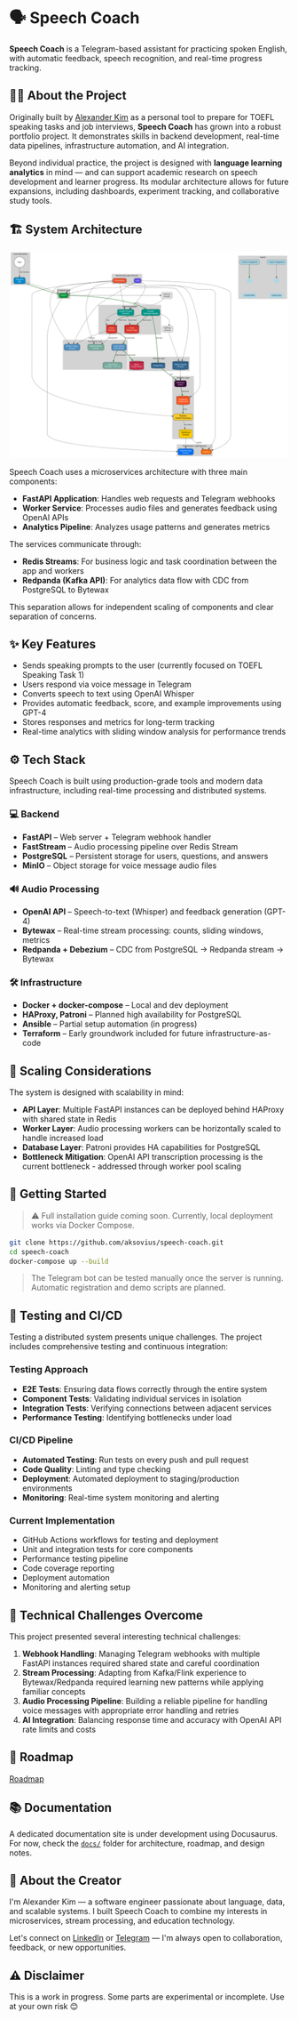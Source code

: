 # 🗣️ Speech Coach

**Speech Coach** is a Telegram-based assistant for practicing spoken English, with automatic feedback, speech recognition, and real-time progress tracking.

## 👨‍💻 About the Project

Originally built by [Alexander Kim](https://www.linkedin.com/in/aksovius) as a personal tool to prepare for TOEFL speaking tasks and job interviews, **Speech Coach** has grown into a robust portfolio project. It demonstrates skills in backend development, real-time data pipelines, infrastructure automation, and AI integration.

Beyond individual practice, the project is designed with **language learning analytics** in mind — and can support academic research on speech development and learner progress. Its modular architecture allows for future expansions, including dashboards, experiment tracking, and collaborative study tools.


## 🏗️ System Architecture

![System Architecture](docs/diagrams/graphviz.svg)

Speech Coach uses a microservices architecture with three main components:

- **FastAPI Application**: Handles web requests and Telegram webhooks
- **Worker Service**: Processes audio files and generates feedback using OpenAI APIs
- **Analytics Pipeline**: Analyzes usage patterns and generates metrics

The services communicate through:
- **Redis Streams**: For business logic and task coordination between the app and workers
- **Redpanda (Kafka API)**: For analytics data flow with CDC from PostgreSQL to Bytewax

This separation allows for independent scaling of components and clear separation of concerns.

## ✨ Key Features

- Sends speaking prompts to the user (currently focused on TOEFL Speaking Task 1)
- Users respond via voice message in Telegram
- Converts speech to text using OpenAI Whisper
- Provides automatic feedback, score, and example improvements using GPT-4
- Stores responses and metrics for long-term tracking
- Real-time analytics with sliding window analysis for performance trends

## ⚙️ Tech Stack

Speech Coach is built using production-grade tools and modern data infrastructure, including real-time processing and distributed systems.

### 💻 Backend
- **FastAPI** – Web server + Telegram webhook handler
- **FastStream** – Audio processing pipeline over Redis Stream
- **PostgreSQL** – Persistent storage for users, questions, and answers
- **MinIO** – Object storage for voice message audio files

### 🔊 Audio Processing
- **OpenAI API** – Speech-to-text (Whisper) and feedback generation (GPT-4)
- **Bytewax** – Real-time stream processing: counts, sliding windows, metrics
- **Redpanda + Debezium** – CDC from PostgreSQL → Redpanda stream → Bytewax

### 🛠️ Infrastructure
- **Docker + docker-compose** – Local and dev deployment
- **HAProxy, Patroni** – Planned high availability for PostgreSQL
- **Ansible** – Partial setup automation (in progress)
- **Terraform** – Early groundwork included for future infrastructure-as-code

## 🔄 Scaling Considerations

The system is designed with scalability in mind:

- **API Layer**: Multiple FastAPI instances can be deployed behind HAProxy with shared state in Redis
- **Worker Layer**: Audio processing workers can be horizontally scaled to handle increased load
- **Database Layer**: Patroni provides HA capabilities for PostgreSQL
- **Bottleneck Mitigation**: OpenAI API transcription processing is the current bottleneck - addressed through worker pool scaling

## 🚀 Getting Started

> ⚠️ Full installation guide coming soon. Currently, local deployment works via Docker Compose.

```bash
git clone https://github.com/aksovius/speech-coach.git
cd speech-coach
docker-compose up --build
```

> The Telegram bot can be tested manually once the server is running. Automatic registration and demo scripts are planned.

## 🧪 Testing and CI/CD

Testing a distributed system presents unique challenges. The project includes comprehensive testing and continuous integration:

### Testing Approach
- **E2E Tests**: Ensuring data flows correctly through the entire system
- **Component Tests**: Validating individual services in isolation
- **Integration Tests**: Verifying connections between adjacent services
- **Performance Testing**: Identifying bottlenecks under load

### CI/CD Pipeline
- **Automated Testing**: Run tests on every push and pull request
- **Code Quality**: Linting and type checking
- **Deployment**: Automated deployment to staging/production environments
- **Monitoring**: Real-time system monitoring and alerting

### Current Implementation
- GitHub Actions workflows for testing and deployment
- Unit and integration tests for core components
- Performance testing pipeline
- Code coverage reporting
- Deployment automation
- Monitoring and alerting setup

## 🧠 Technical Challenges Overcome

This project presented several interesting technical challenges:

1. **Webhook Handling**: Managing Telegram webhooks with multiple FastAPI instances required shared state and careful coordination
2. **Stream Processing**: Adapting from Kafka/Flink experience to Bytewax/Redpanda required learning new patterns while applying familiar concepts
3. **Audio Processing Pipeline**: Building a reliable pipeline for handling voice messages with appropriate error handling and retries
4. **AI Integration**: Balancing response time and accuracy with OpenAI API rate limits and costs

## 🔭 Roadmap
[Roadmap](docs/roadmap.md)

## 📚 Documentation

A dedicated documentation site is under development using Docusaurus. For now, check the [`docs/`](./docs/) folder for architecture, roadmap, and design notes.

## 🤝 About the Creator

I'm Alexander Kim — a software engineer passionate about language, data, and scalable systems. I built Speech Coach to combine my interests in microservices, stream processing, and education technology.

Let's connect on [LinkedIn](https://www.linkedin.com/in/aksovius) or [Telegram](https://t.me/aksovius) — I'm always open to collaboration, feedback, or new opportunities.

## ⚠️ Disclaimer

This is a work in progress. Some parts are experimental or incomplete. Use at your own risk 😊

